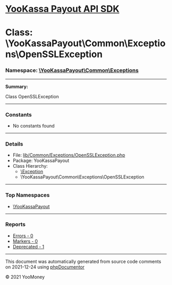 # [YooKassa Payout API SDK](../home.md)

# Class: \YooKassaPayout\Common\Exceptions\OpenSSLException
### Namespace: [\YooKassaPayout\Common\Exceptions](../namespaces/yookassapayout-common-exceptions.md)
---
**Summary:**

Class OpenSSLException

---
### Constants
* No constants found
---
### Details
* File: [lib/Common/Exceptions/OpenSSLException.php](../../lib/Common/Exceptions/OpenSSLException.php)
* Package: YooKassaPayout
* Class Hierarchy: 
  * [\Exception](\Exception)
  * \YooKassaPayout\Common\Exceptions\OpenSSLException


---

### Top Namespaces

* [\YooKassaPayout](../namespaces/yookassapayout.md)

---

### Reports
* [Errors - 0](../reports/errors.md)
* [Markers - 0](../reports/markers.md)
* [Deprecated - 1](../reports/deprecated.md)

---

This document was automatically generated from source code comments on 2021-12-24 using [phpDocumentor](http://www.phpdoc.org/)

&copy; 2021 YooMoney